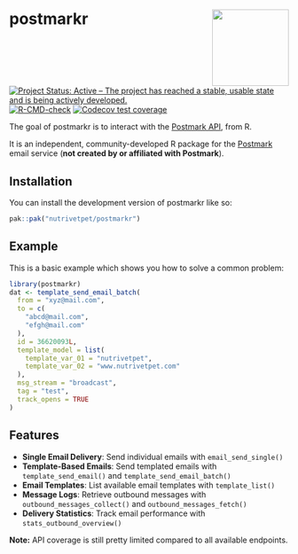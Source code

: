 
<!-- README.md is generated from README.Rmd. Please edit that file -->

# postmarkr <img src="man/figures/logo.png" align="right" height="138" />

<!-- badges: start -->

[![Project Status: Active – The project has reached a stable, usable state and is being actively developed.](https://www.repostatus.org/badges/latest/active.svg)](https://www.repostatus.org/#active)
[![R-CMD-check](https://github.com/andreranza/postmarkr/actions/workflows/R-CMD-check.yaml/badge.svg)](https://github.com/andreranza/postmarkr/actions/workflows/R-CMD-check.yaml)
[![Codecov test
coverage](https://codecov.io/gh/nutrivetpet/postmarkr/graph/badge.svg)](https://app.codecov.io/gh/nutrivetpet/postmarkr)
<!-- badges: end -->

The goal of postmarkr is to interact with the [Postmark
API](https://postmarkapp.com/developer), from R.

It is an independent, community-developed R package for the
[Postmark](https://postmarkapp.com) email service (**not created by or
affiliated with Postmark**).

## Installation

You can install the development version of postmarkr like so:

``` r
pak::pak("nutrivetpet/postmarkr")
```

## Example

This is a basic example which shows you how to solve a common problem:

``` r
library(postmarkr)
dat <- template_send_email_batch(
  from = "xyz@mail.com",
  to = c(
    "abcd@mail.com",
    "efgh@mail.com"
  ),
  id = 36620093L,
  template_model = list(
    template_var_01 = "nutrivetpet",
    template_var_02 = "www.nutrivetpet.com"
  ),
  msg_stream = "broadcast",
  tag = "test",
  track_opens = TRUE
)
```

## Features

- **Single Email Delivery**: Send individual emails with
  `email_send_single()`
- **Template-Based Emails**: Send templated emails with
  `template_send_email()` and `template_send_email_batch()`
- **Email Templates**: List available email templates with
  `template_list()`
- **Message Logs**: Retrieve outbound messages with
  `outbound_messages_collect()` and `outbound_messages_fetch()`
- **Delivery Statistics**: Track email performance with
  `stats_outbound_overview()`

**Note:** API coverage is still pretty limited compared to all available
endpoints.

